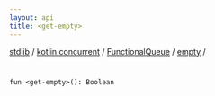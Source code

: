 ```yaml
---
layout: api
title: <get-empty>
---
```

[stdlib](../../../index.html) / [kotlin.concurrent](../../index.html) / [FunctionalQueue](../index.html) / [empty](index.html) / [<get-empty>](_get-empty_.html)

# <get-empty>

```
fun <get-empty>(): Boolean
```
